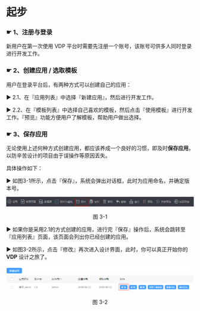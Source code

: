 # 起步

### ☛ 1、注册与登录
新用户在第一次使用 VDP 平台时需要先注册一个账号，该账号可供多人同时登录进行开发工作。

### ☛ 2、创建应用 / 选取模板
用户在登录平台后，有两种方式可以创建自己的应用： 

▶ 2.1、在『应用列表』中选择『新建应用』，然后进行开发工作。

▶ 2.2、在『模板列表』中选择自己喜欢的模板，然后点击『使用模板』进行开发工作。『预览』功能方便用户了解模板，帮助用户做出选择。

### ☛ 3、保存应用
无论使用上述何种方式创建应用，都应该养成一个良好的习惯，即及时**保存应用**，以防辛苦设计的项目由于误操作等原因丢失。  

具体操作如下：  

▶ 如图3-1所示，点击『保存』，系统会弹出对话框，此时为应用命名，并确定版本号。

<div style="width:100%; text-align: center">
  <img src="./demo/save.png" />
  <p>图 3-1</p>
</div>

▶ 如果你是采用2.1的方式创建的应用，进行完『保存』操作后，系统会跳转至『应用列表』页面，该页面会列出你已经创建的应用。

▶ 如图3-2所示，点击『修改』再次进入设计界面，此时，你可以真正开始你的 **VDP** 设计之旅了。

<div style="width:100%; text-align: center">
  <img src="./demo/modify.png" />
  <p>图 3-2</p>
</div>



